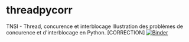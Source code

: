 # threadpycorr
TNSI - Thread, concurence et interblocage
Illustration des problèmes de concurence et d'interblocage en Python. [CORRECTION]
[![Binder](https://mybinder.org/badge_logo.svg)](https://mybinder.org/v2/gh/WebGE/threadpycorr/master)
